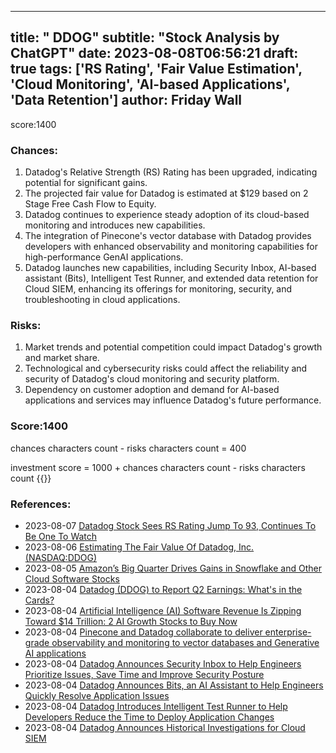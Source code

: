 
---
title: " DDOG"
subtitle: "Stock Analysis by ChatGPT"
date: 2023-08-08T06:56:21
draft: true
tags: ['RS Rating', 'Fair Value Estimation', 'Cloud Monitoring', 'AI-based Applications', 'Data Retention']
author: Friday Wall
---

score:1400
### Chances:
1. Datadog's Relative Strength (RS) Rating has been upgraded, indicating potential for significant gains.
2. The projected fair value for Datadog is estimated at $129 based on 2 Stage Free Cash Flow to Equity.
3. Datadog continues to experience steady adoption of its cloud-based monitoring and introduces new capabilities.
4. The integration of Pinecone's vector database with Datadog provides developers with enhanced observability and monitoring capabilities for high-performance GenAI applications.
5. Datadog launches new capabilities, including Security Inbox, AI-based assistant (Bits), Intelligent Test Runner, and extended data retention for Cloud SIEM, enhancing its offerings for monitoring, security, and troubleshooting in cloud applications.
### Risks:
1. Market trends and potential competition could impact Datadog's growth and market share.
2. Technological and cybersecurity risks could affect the reliability and security of Datadog's cloud monitoring and security platform.
3. Dependency on customer adoption and demand for AI-based applications and services may influence Datadog's future performance.
### Score:1400
chances characters count - risks characters count = 400

investment score = 1000 + chances characters count - risks characters count
{{<tradingview symbol="NASDAQ:DDOG">}}
### References:
- 2023-08-07 [Datadog Stock Sees RS Rating Jump To 93, Continues To Be One To Watch](https://finance.yahoo.com/m/544e6a2d-a4f9-3a6c-b9a8-a666495fecbf/datadog-stock-sees-rs-rating.html?.tsrc=rss)
- 2023-08-06 [Estimating The Fair Value Of Datadog, Inc. (NASDAQ:DDOG)](https://finance.yahoo.com/news/estimating-fair-value-datadog-inc-140019917.html?.tsrc=rss)
- 2023-08-05 [Amazon’s Big Quarter Drives Gains in Snowflake and Other Cloud Software Stocks](https://finance.yahoo.com/m/92bc93ea-16fe-3e21-984a-6980d454717b/amazon%E2%80%99s-big-quarter-drives.html?.tsrc=rss)
- 2023-08-04 [Datadog (DDOG) to Report Q2 Earnings: What's in the Cards?](https://finance.yahoo.com/news/datadog-ddog-report-q2-earnings-111100659.html?.tsrc=rss)
- 2023-08-04 [Artificial Intelligence (AI) Software Revenue Is Zipping Toward $14 Trillion: 2 AI Growth Stocks to Buy Now](https://finance.yahoo.com/m/303d2a90-6a6d-387a-a8f4-b2f0f9044e47/artificial-intelligence-%28ai%29.html?.tsrc=rss)
- 2023-08-04 [Pinecone and Datadog collaborate to deliver enterprise-grade observability and monitoring to vector databases and Generative AI applications](https://finance.yahoo.com/news/pinecone-datadog-collaborate-deliver-enterprise-183000469.html?.tsrc=rss)
- 2023-08-04 [Datadog Announces Security Inbox to Help Engineers Prioritize Issues, Save Time and Improve Security Posture](https://finance.yahoo.com/news/datadog-announces-security-inbox-help-170000335.html?.tsrc=rss)
- 2023-08-04 [Datadog Announces Bits, an AI Assistant to Help Engineers Quickly Resolve Application Issues](https://finance.yahoo.com/news/datadog-announces-bits-ai-assistant-170000311.html?.tsrc=rss)
- 2023-08-04 [Datadog Introduces Intelligent Test Runner to Help Developers Reduce the Time to Deploy Application Changes](https://finance.yahoo.com/news/datadog-introduces-intelligent-test-runner-170000999.html?.tsrc=rss)
- 2023-08-04 [Datadog Announces Historical Investigations for Cloud SIEM](https://finance.yahoo.com/news/datadog-announces-historical-investigations-cloud-170000755.html?.tsrc=rss)


                